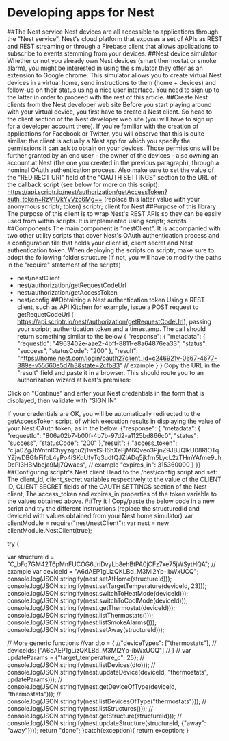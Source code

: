 # Developing apps for Nest
##The Nest service
Nest devices are all accessible to applications through the "Nest service", Nest's cloud platform that exposes a set of APIs as REST and REST streaming or through a Firebase client that allows applications to subscribe to events stemming from your devices. 
##Nest device simulator
Whether or not you already own Nest devices (smart thermostat or smoke alarm), you might be interested in using the simulator they offer as an extension to Google chrome. This simulator allows you to create virtual Nest devices in a virtual home, send instructions to them (home + devices) and follow-up on their status using a nice user interface. You need to sign up to the latter in order to proceed with the rest of this article.
##Create Nest clients from the Nest developer web site
Before you start playing around with your virtual device, you first have to create a Nest client. So head to the client section of the Nest developer web site (you will have to sign up for a developer account there).
If you're familiar with the creation of applications for Facebook or Twitter, you will observe that this is quite similar: the client is actually a Nest app for which you specify the permissions it can ask to obtain on your devices. Those permissions will be further granted by an end user - the owner of the devices - also owning an account at Nest (the one you created in the previous paragraph), through a nominal OAuth authentication process.
Also make sure to set the value of the "REDIRECT URI" field of the "OAUTH SETTINGS" section to the URL of the callback script (see below for more on this script): https://api.scriptr.io/nest/authorization/getAccessToken?auth_token=RzV1QkYvVzc6Mg== (replace this latter value with your anonymous scriptr; token)
scriptr; client for Nest
##Purpose of this library
The purpose of this client is to wrap Nest's REST APIs so they can be easily used from within scripts. It is implemented using scriptr; scripts.
##Components
The main component is "nestClient". It is accompanied with two other utility scripts that cover Nest's OAuth authentication process and a configuration file that holds your client id, client secret and Nest authentication token. When deploying the scripts on scriptr; make sure to adopt the following folder structure (if not, you will have to modify the paths in the "require" statement of the scripts)
- nest/nestClient
- nest/authorization/getRequestCodeUrl
- nest/authorization/getAccessToken
- nest/config
##Obtaining a Nest authentication token
Using a REST client, such as API Kitchen for example, issue a POST request to getRequetCodeUrl ( https://api.scriptr.io/nest/authorization/getRequestCodeUrl), passing your scriptr; authentication token and a timestamp. The call should return something similar to the below
{
    "response": {
        "metadata": {
            "requestId": "4963402e-aae2-4bff-8811-e8a64876ea33",
            "status": "success",
            "statusCode": "200"
        },
        "result": "https://home.nest.com/login/oauth2?client_id=c246921v-0667-4677-389e-v55660e5d7h3&state=2cfb83" // example
    }
}
Copy the URL in the "result" field and paste it in a browser. This should route you to an authorization wizard at Nest's premises:

Click on "Continue" and enter your Nest credentials in the form that is displayed, then validate with "SIGN IN"

If your credentials are OK, you will be automatically redirected to the getAccessToken script, of which execution results in displaying the value of your Nest OAuth token, as in the below:
{"response": {
  "metadata": {
    "requestId": "806a02b7-b00f-4b7b-97d2-a1125bd866c0",
    "status": "success",
    "statusCode": "200"
  },"result": {
 "access_token": "c.ja0ZgJbVntnIChyyzqou2j1wslSH6hXeFjM6Qveo3PjnZ9JBJQlkU08RIOTqYZjwDBGfrFifoL4yPo4iSKqUfyTq3udfQJZiADq5jkfrn5LycL2zTHmYAfme9uhDcPl3HBMbeja9Mj7Qwaes", // example
 "expires_in": 315360000
}
}}
##Configuring scriptr's Nest client
Head to the /nest/config script and set:
The client_id, client_secret variables respectively to the value of the CLIENT ID, CLIENT SECRET fields of the OAUTH SETTINGS section of the Nest client, 
The access_token and expires_in properties of the token variable to the values obtained above.
##Try it !
Copy/paste the below code in a new script and try the different instructions (replace the structuredId and deviceId with values obtained from your Nest home simulator) 
var clientModule = require("nest/nestClient");
var nest = new clientModule.NestClient(true);
 
try {
   
  var structureId = "C_bFq7GM42T6pMnFUCOG6JriDvyLb8ehBtPA0jCFz7xe75jWSytHQA"; // example
  var deviceId = "A6dAEP1gLizQKLBd_M3Ml2Yp-ibWxUCQ";
  console.log(JSON.stringify(nest.setAtHome(structureId)));
  console.log(JSON.stringify(nest.setTargetTemperature(deviceId, 23)));
  console.log(JSON.stringify(nest.switchToHeatMode(deviceId)));
  console.log(JSON.stringify(nest.switchToCoolMode(deviceId)));
  console.log(JSON.stringify(nest.getThermostat(deviceId)));
  console.log(JSON.stringify(nest.listThermostats()));
  console.log(JSON.stringify(nest.listSmokeAlarms()));
  console.log(JSON.stringify(nest.setAway(structureId)));
    
 // More generic functions
 //var dto = {
   //"deviceTypes": ["thermostats"],
  // deviceIds: ["A6dAEP1gLizQKLBd_M3Ml2Yp-ibWxUCQ"]
 // }
 // var updateParams = {"target_temperature_c": 25};
 // console.log(JSON.stringify(nest.listDevices(dto)));
 // console.log(JSON.stringify(nest.updateDevice(deviceId, "thermostats", updateParams)));
 // console.log(JSON.stringify(nest.getDeviceOfType(deviceId, "thermostats")));
 // console.log(JSON.stringify(nest.listDevicesOfType("thermostats")));
 // console.log(JSON.stringify(nest.listStructures()));
 // console.log(JSON.stringify(nest.getStructure(structureId)));
 // console.log(JSON.stringify(nest.updateStructure(structureId, {"away": "away"})));
  return "done";
}catch(exception){
  return exception;
}                                  

